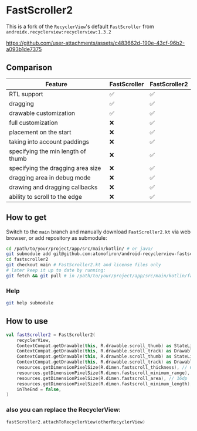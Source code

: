 # FastScroller2
This is a fork of the `RecyclerView`'s default `FastScroller` from `androidx.recyclerview:recyclerview:1.3.2`

https://github.com/user-attachments/assets/c483662d-190e-43cf-96b2-a093b1de7375

## Comparison

| Feature | FastScroller | FastScroller2 |
| - | - | - |
| RTL support | ✅ | ✅ |
| dragging | ✅ | ✅ |
| drawable customization | ✅ | ✅ |
| full customization | ❌ | ✅ |
| placement on the start | ❌ | ✅ |
| taking into account paddings | ❌ | ✅ |
| specifying the min length of thumb | ❌ | ✅ |
| specifying the dragging area size | ❌ | ✅ |
| dragging area in debug mode | ❌ | ✅ |
| drawing and dragging callbacks | ❌ | ✅ |
| ability to scroll to the edge | ❌ | ✅ |

## How to get

Switch to the `main` branch and manually download `FastScroller2.kt` via web browser, or add repository as submodule:
```zsh
cd /path/to/your/project/app/src/main/kotlin/ # or java/
git submodule add git@github.com:atomofiron/android-recyclerview-fastscroller2.git fastscroller2
cd fastscroller2
git checkout main # FastScroller2.kt and license files only
# later keep it up to date by running:
git fetch && git pull # in /path/to/your/project/app/src/main/kotlin/fastscroller2/
```

### Help

```zsh
git help submodule
```

## How to use

```kotlin
val fastScroller2 = FastScroller2(
    recyclerView,
    ContextCompat.getDrawable(this, R.drawable.scroll_thumb) as StateListDrawable,
    ContextCompat.getDrawable(this, R.drawable.scroll_track) as Drawable,
    ContextCompat.getDrawable(this, R.drawable.scroll_thumb) as StateListDrawable,
    ContextCompat.getDrawable(this, R.drawable.scroll_track) as Drawable,
    resources.getDimensionPixelSize(R.dimen.fastscroll_thickness), // 6dp
    resources.getDimensionPixelSize(R.dimen.fastscroll_minimum_range), // 50dp
    resources.getDimensionPixelSize(R.dimen.fastscroll_area), // 16dp
    resources.getDimensionPixelSize(R.dimen.fastscroll_minimum_length), // 56dp
    inTheEnd = false,
)
```
### also you can **replace** the RecyclerView:
```kotlin
fastScroller2.attachToRecyclerView(otherRecyclerView)
```
